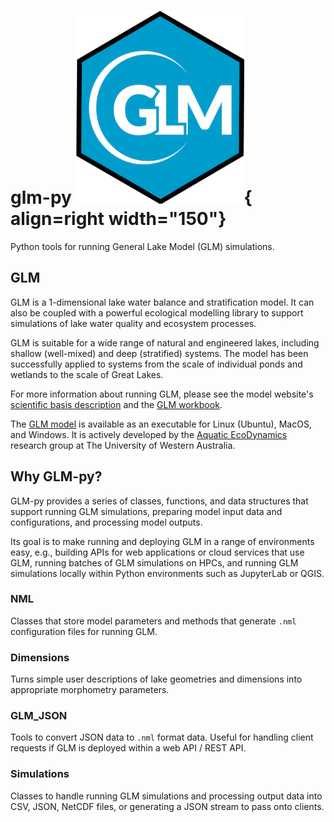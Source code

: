# glm-py ![Image title](https://raw.githubusercontent.com/AquaticEcoDynamics/GLM/master/glm.png){ align=right width="150"}


Python tools for running General Lake Model (GLM) simulations.

## GLM

GLM is a 1-dimensional lake water balance and stratification model. It can also be coupled with a powerful ecological modelling library to support simulations of lake water quality and ecosystem processes.

GLM is suitable for a wide range of natural and engineered lakes, including shallow (well-mixed) and deep (stratified) systems. The model has been successfully applied to systems from the scale of individual ponds and wetlands to the scale of Great Lakes.

For more information about running GLM, please see the model website's <a href="https://aed.see.uwa.edu.au/research/models/glm/overview.html" target="_blank">scientific basis description</a> and the <a href="https://aquaticecodynamics.github.io/glm-workbook/" target="_blank">GLM workbook</a>. 

The <a href="https://github.com/AquaticEcoDynamics/glm-aed/tree/main/binaries" target="_blank">GLM model</a> is available as an executable for Linux (Ubuntu), MacOS, and Windows. It is actively developed by the 
[Aquatic EcoDynamics](https://github.com/AquaticEcoDynamics) research group at The University of Western Australia.

## Why GLM-py?

GLM-py provides a series of classes, functions, and data structures that support running GLM simulations, preparing model input data and configurations, and processing model outputs. 

Its goal is to make running and deploying GLM in a range of environments easy, e.g., building APIs for web applications or cloud services that use GLM, running batches of GLM simulations on HPCs, and running GLM simulations locally within Python environments such as JupyterLab or QGIS. 

### NML

Classes that store model parameters and methods that generate `.nml` configuration files for running GLM. 

### Dimensions

Turns simple user descriptions of lake geometries and dimensions into appropriate morphometry parameters.

### GLM_JSON

Tools to convert JSON data to `.nml` format data. Useful for handling client requests if GLM is deployed within a web API / REST API.

### Simulations

Classes to handle running GLM simulations and processing output data into CSV, JSON, NetCDF files, or generating a JSON stream to pass onto clients. 

